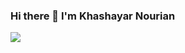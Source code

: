 ### Hi there 👋 I'm Khashayar Nourian
[![](https://img.shields.io/badge/-Khashayar%20Nourian-blue?style=flat-square&logo=Linkedin&logoColor=white&link=https://www.linkedin.com/in/knourian/)](https://www.linkedin.com/in/knourian/)
<!--
**knourian/knourian** is a ✨ _special_ ✨ repository because its `README.md` (this file) appears on your GitHub profile.

Here are some ideas to get you started:

- 🔭 I’m currently working on ...
- 🌱 I’m currently learning ...
- 👯 I’m looking to collaborate on ...
- 🤔 I’m looking for help with ...
- 💬 Ask me about ...
- 📫 How to reach me: ...
- 😄 Pronouns: ...
- ⚡ Fun fact: ...
-->
